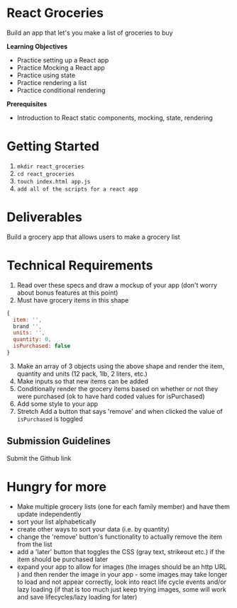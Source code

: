 
# React Groceries

Build an app that let's you make a list of groceries to buy

**Learning Objectives**
- Practice setting up a React app
- Practice Mocking a React app
- Practice using state
- Practice rendering a list
- Practice conditional rendering

**Prerequisites**
- Introduction to React static components, mocking, state, rendering

# Getting Started
1. `mkdir react_groceries`
2. `cd react_groceries`
3. `touch index.html app.js`
4. `add all of the scripts for a react app`


# Deliverables
Build a grocery app that allows users to make a grocery list

# Technical Requirements
1. Read over these specs and draw a mockup of your app (don't worry about bonus features at this point)
2. Must have grocery items in this shape
```javascript
{
  item: '',
  brand '',
  units: '',
  quantity: 0,
  isPurchased: false
}
```
3. Make an array of 3 objects using the above shape and render the item, quantity and units (12 pack, 1lb, 2 liters, etc.)
4. Make inputs so that new items can be added
5. Conditionally render the grocery items based on whether or not they were purchased (ok to have hard coded values for isPurchased)
6. Add some style to your app
7. Stretch Add a button that says 'remove' and when clicked the value of ```isPurchased``` is toggled

## Submission Guidelines
Submit the Github link 

# Hungry for more
- Make multiple grocery lists (one for each family member) and have them update independently
- sort your list alphabetically
- create other ways to sort your data (i.e. by quantity)
- change the 'remove' button's functionality to actually remove the item from the list
- add a 'later' button that toggles the CSS (gray text, strikeout etc.) if the item should be purchased later
- expand your app to allow for images (the images should be an http URL ) and then render the image in your app - some images may take longer to load and not appear correctly, look into react life cycle events and/or lazy loading (if that is too much just keep trying images, some will work and save lifecycles/lazy loading for later)
